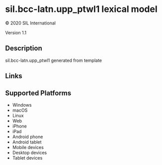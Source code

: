 sil.bcc-latn.upp_ptwl1 lexical model
===================

© 2020 SIL International

Version 1.1

Description
-----------

sil.bcc-latn.upp_ptwl1 generated from template

Links
-----

Supported Platforms
-------------------
 * Windows
 * macOS
 * Linux
 * Web
 * iPhone
 * iPad
 * Android phone
 * Android tablet
 * Mobile devices
 * Desktop devices
 * Tablet devices

